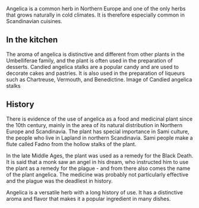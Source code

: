 Angelica is a common herb in Northern Europe and one of the only herbs that grows naturally in cold climates. It is therefore especially common in Scandinavian cuisines.

## In the kitchen

The aroma of angelica is distinctive and different from other plants in the Umbelliferae family, and the plant is often used in the preparation of desserts. Candied angelica stalks are a popular candy and are used to decorate cakes and pastries. It is also used in the preparation of liqueurs such as Chartreuse, Vermouth, and Benedictine.
Image of Candied angelica stalks

## History

There is evidence of the use of angelica as a food and medicinal plant since the 10th century, mainly in the area of its natural distribution in Northern Europe and Scandinavia. The plant has special importance in Sami culture, the people who live in Lapland in northern Scandinavia. Sami people make a flute called Fadno from the hollow stalks of the plant.

In the late Middle Ages, the plant was used as a remedy for the Black Death. It is said that a monk saw an angel in his dream, who instructed him to use the plant as a remedy for the plague - and from there also comes the name of the plant angelica. The medicine was probably not particularly effective and the plague was the deadliest in history.

Angelica is a versatile herb with a long history of use. It has a distinctive aroma and flavor that makes it a popular ingredient in many dishes.
